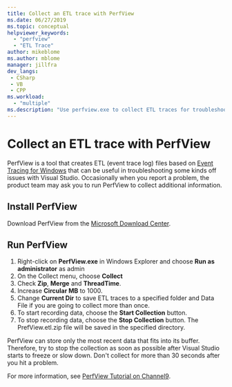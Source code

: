 ```yaml
---
title: Collect an ETL trace with PerfView
ms.date: 06/27/2019
ms.topic: conceptual
helpviewer_keywords:
  - "perfview"
  - "ETL Trace"
author: mikeblome
ms.author: mblome
manager: jillfra
dev_langs:
 - CSharp
 - VB
 - CPP
ms.workload:
  - "multiple"
ms.description: "Use perfview.exe to collect ETL traces for troubleshooting issues with Visual Studio"
---
```


# Collect an ETL trace with PerfView

PerfView is a tool that creates ETL (event trace log) files based on [Event Tracing for Windows](/windows/desktop/ETW/event-tracing-portal) that can be useful in troubleshooting some kinds off issues with Visual Studio. Occasionally when you report a problem, the product team may ask you to run PerfView to collect additional information.

## Install PerfView

Download PerfView from the [Microsoft Download Center](http://www.microsoft.com/download/details.aspx?id=28567).

## Run PerfView

1. Right-click on **PerfView.exe** in Windows Explorer and choose **Run as administrator** as admin
1. On the Collect menu, choose **Collect**
1. Check **Zip**, **Merge** and **ThreadTime**.
1. Increase **Circular MB** to 1000.
1. Change **Current Dir** to save ETL traces to a specified folder and Data File if you are going to collect more than once.
1. To start recording data, choose the **Start Collection** button.
1. To stop recording data, choose the **Stop Collection** button. The PrefView.etl.zip file will be saved in the specified directory.

PerfView can store only the most recent data that fits into its buffer. Therefore, try to stop the collection as soon as possible after Visual Studio starts to freeze or slow down. Don't collect for more than 30 seconds after you hit a problem.

For more information, see [PerfView Tutorial on Channel9](http://channel9.msdn.com/Series/PerfView-Tutorial/PerfView-Tutorial-1-Collecting-data-with-the-Run-command).
